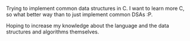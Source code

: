 Trying to implement common data structures in C.
I want to learn more C, so what better way than to just implement common DSAs :P.

Hoping to increase my knowledge about the language and the data structures and algorithms themselves.
